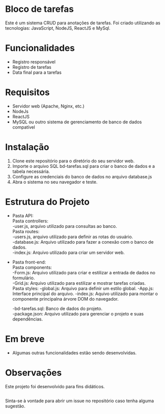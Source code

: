 # Bloco de tarefas
Este é um sistema CRUD para anotações de tarefas. Foi criado utilizando as tecnologias: JavaScript, NodeJS, ReactJS e MySql. 

# Funcionalidades
* Registro responsável
* Registro de tarefas
* Data final para a tarefas

# Requisitos
* Servidor web (Apache, Nginx, etc.)
* NodeJs
* ReactJS
* MySQL ou outro sistema de gerenciamento de banco de dados compatível

# Instalação
1. Clone este repositório para o diretório do seu servidor web.
2. Importe o arquivo SQL bd-tarefas.sql para criar o banco de dados e a tabela necessária.
3. Configure as credenciais do banco de dados no arquivo database.js
4. Abra o sistema no seu navegador e teste.


# Estrutura do Projeto
* Pasta API: <br>
  Pasta controllers:<br>
    -user.js, arquivo utilizado para consultas ao banco. <br>
  Pasta routes:<br>
     -users.js, arquivo utilizado para definir as rotas do usuário. <br>
  -database.js: Arquivo utilizado para fazer a conexão com o banco de dados. <br>
  -index.js: Arquivo utilizado para criar um servidor web. <br>

* Pasta front-end:<br>
  Pasta components:<br>
    -Form.js: Arquivo utilizado para criar e estilizar a entrada de dados no formulário. <br>
    -Grid.js: Arquivo utilizado para estilizar e mostrar tarefas criadas. <br>
  Pasta styles:
    -global.js: Arquivo para definir um estilo global.
  -App.js: Interface principal do arquivo.
  -index.js: Aquivo utilizado para montar o componente principalna árvore DOM do navegador.

  -bd-tarefas.sql: Banco de dados do projeto.  
  -package.json: Arquivo utilizado para gerenciar o projeto e suas dependências.
  


# Em breve
- Algumas outras funcionalidades estão sendo desenvolvidas.



# Observações
Este projeto foi desenvolvido para fins didáticos.
##

Sinta-se à vontade para abrir um issue no repositório caso tenha alguma sugestão.
